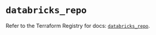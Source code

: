 # `databricks_repo`

Refer to the Terraform Registry for docs: [`databricks_repo`](https://registry.terraform.io/providers/databricks/databricks/1.57.0/docs/resources/repo).
